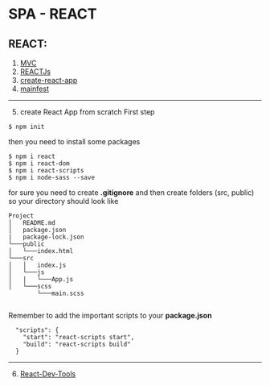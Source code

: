 # SPA - REACT 

## REACT:

1. [MVC](https://techaffinity.com/blog/mvc-architecture-benefits-of-mvc/)
2. [REACTJs](https://reactjs.org/)
3. [create-react-app](https://create-react-app.dev/)
4. [mainfest](https://web.dev/add-manifest/)

--------------------------------------------------------------------------------
5. create React App from scratch 
First step
```
$ npm init
```
then you need to install some packages 
```
$ npm i react
$ npm i react-dom
$ npm i react-scripts
$ npm i node-sass --save
```
for sure you need to create **.gitignore** and then create folders (src, public)
so your directory should look like
```
Project
│   README.md
│   package.json
|   package-lock.json
└───public
│   └───index.html
└───src
│   │   index.js
│   └───js
│   |   └───App.js
│   └───scss
        └───main.scss
   
```
Remember to add the important scripts to your __package.json__
```
  "scripts": {
    "start": "react-scripts start",
    "build": "react-scripts build"
  }
```

-------------------------------------------------------------------------------
6. [React-Dev-Tools](https://chrome.google.com/webstore/detail/react-developer-tools/fmkadmapgofadopljbjfkapdkoienihi)


